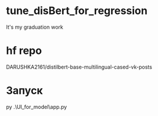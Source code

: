 # tune_disBert_for_regression
It's my graduation work
# hf repo
DARUSHKA2161/distilbert-base-multilingual-cased-vk-posts
# Запуск
py .\UI_for_model\app.py 